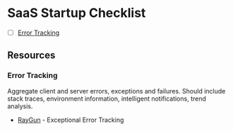 # SaaS Startup Checklist

- [ ] [Error Tracking](#Error-Tracking)


## Resources

### Error Tracking

Aggregate client and server errors, exceptions and failures. Should include stack traces, environment information, intelligent notifications, trend analysis. 

* [RayGun](http://raygun.io/) - Exceptional Error Tracking
